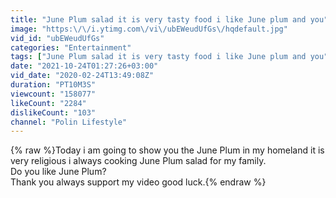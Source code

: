 ```yaml
---
title: "June Plum salad it is very tasty food i like June plum and you"
image: "https:\/\/i.ytimg.com\/vi\/ubEWeudUfGs\/hqdefault.jpg"
vid_id: "ubEWeudUfGs"
categories: "Entertainment"
tags: ["June Plum salad it is very tasty food i like June plum and you","how to make June Plum salad recipe","cooking"]
date: "2021-10-24T01:27:26+03:00"
vid_date: "2020-02-24T13:49:08Z"
duration: "PT10M3S"
viewcount: "158077"
likeCount: "2284"
dislikeCount: "103"
channel: "Polin Lifestyle"
---
```

{% raw %}Today i am going to show you the June Plum in my homeland it is very religious i always cooking June Plum salad for my family.<br />Do you like June Plum?<br />Thank you always support my video good luck.{% endraw %}
